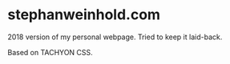 # stephanweinhold.com

2018 version of my personal webpage. Tried to keep it laid-back.

Based on TACHYON CSS.
